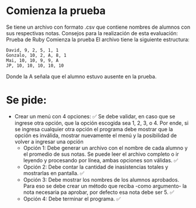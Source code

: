 # Comienza la prueba
Se tiene un archivo con formato .csv que contiene nombres de alumnos con sus
respectivas notas.
Consejos para la realización de esta evaluación:
Prueba de Ruby
Comienza la prueba
El archivo tiene la siguiente estructura:

    David, 9, 2, 5, 1, 1
    Gonzalo, 10, 2, A, 8, 1
    Mai, 10, 10, 9, 9, A
    JP, 10, 10, 10, 10, 10
    
Donde la A señala que el alumno estuvo ausente en la prueba.

# Se pide:
- Crear un menú con 4 opciones: :white_check_mark:
    Se debe validar, en caso que se ingrese otra opción, que la opción
    escogida sea 1, 2, 3, o 4. Por ende, si se ingresa cualquier otra opción el
    programa debe mostrar que la opción es inválida, mostrar nuevamente
    el menú y la posibilidad de volver a ingresar una opción
    - Opción 1: Debe generar un archivo con el nombre de cada alumno y el
    promedio de sus notas.
    Se puede leer el archivo completo o ir leyendo y procesando
    por línea, ambas opciones son válidas. :white_check_mark:
    - Opción 2: Debe contar la cantidad de inasistencias totales y mostrarlas en
    pantalla. :white_check_mark:
    - Opción 3: Debe mostrar los nombres de los alumnos aprobados. Para eso
    se debe crear un método que reciba -como argumento- la nota necesaria pa
    aprobar, por defecto esa nota debe ser 5. :white_check_mark:
    - Opción 4: Debe terminar el programa. :white_check_mark: